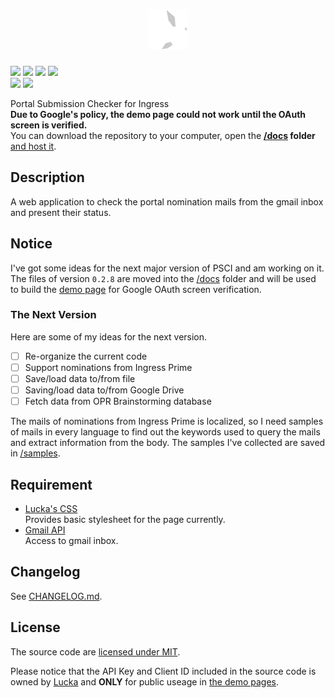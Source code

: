 <h1 align=center><img height=64px src="./src/logo.svg" link="#"/></h1>

[![](https://img.shields.io/badge/version-0.2.8-green.svg)](./CHANGELOG.md "Changelog") [![](https://img.shields.io/badge/demo-unavailable-red.svg)](https://lucka.moe/PSCI "Demo") [![](https://img.shields.io/badge/author-Lucka-2578B5.svg)](https://lucka.moe "Author") [![](https://img.shields.io/badge/license-MIT-A31F34.svg)](./LICENSE "License")  
[![](https://img.shields.io/badge/safari-support-brightgreen.svg)](https://www.apple.com/safari/ "Safari Support") [![](https://img.shields.io/badge/chrome-support-brightgreen.svg)]("https://www.google.com/chrome/ "Chrome Support")<!-- [![](https://img.shields.io/badge/firefox-support-brightgreen.svg)]("https://www.mozilla.org/firefox/ "Firefox Support") [![](https://img.shields.io/badge/edge-support-brightgreen.svg)]("https://www.microsoft.com/windows/microsoft-edge "Edge Support") [![](https://img.shields.io/badge/ie-broken-red.svg)]("http://microsoft.com/ie "IE Broken") [![](https://img.shields.io/badge/opera-support-brightgreen.svg)]("https://www.opera.com/ "Opera Support")-->

Portal Submission Checker for Ingress  
**Due to Google's policy, the demo page could not work until the OAuth screen is verified.**  
You can download the repository to your computer, open the **[/docs](./docs) folder** [and host it](https://developers.google.com/gmail/api/quickstart/js "Browser Quickstart | Gmail API | Google Developers").
</p>

## Description
A web application to check the portal nomination mails from the gmail inbox and present their status.

## Notice
I've got some ideas for the next major version of PSCI and am working on it. The files of version `0.2.8` are moved into the [/docs](./docs) folder and will be used to build the [demo page](https://lucka.moe/PSCI) for Google OAuth screen verification.

### The Next Version
Here are some of my ideas for the next version.
- [ ] Re-organize the current code
- [ ] Support nominations from Ingress Prime
- [ ] Save/load data to/from file
- [ ] Saving/load data to/from Google Drive
- [ ] Fetch data from OPR Brainstorming database

The mails of nominations from Ingress Prime is localized, so I need samples of mails in every language to find out the keywords used to query the mails and extract information from the body. The samples I've collected are saved in [/samples](./mails).

## Requirement
- [Lucka's CSS](https://github.com/lucka-me/toolkit/tree/master/Web/CSS)  
  Provides basic stylesheet for the page currently.
- [Gmail API](https://developers.google.com/gmail/api/)  
  Access to gmail inbox.

## Changelog
See [CHANGELOG.md](./CHANGELOG.md).

## License
The source code are [licensed under MIT](./LICENSE).

Please notice that the API Key and Client ID included in the source code is owned by [Lucka](https://github.com/lucka-me) and **ONLY** for public useage in [the demo pages](http://lucka.moe/PSCI/).
